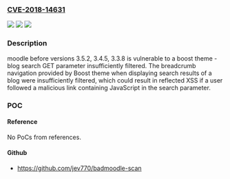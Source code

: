 ### [CVE-2018-14631](https://cve.mitre.org/cgi-bin/cvename.cgi?name=CVE-2018-14631)
![](https://img.shields.io/static/v1?label=Product&message=moodle&color=blue)
![](https://img.shields.io/static/v1?label=Version&message=n%2Fa&color=blue)
![](https://img.shields.io/static/v1?label=Vulnerability&message=CWE-20&color=brighgreen)

### Description

moodle before versions 3.5.2, 3.4.5, 3.3.8 is vulnerable to a boost theme - blog search GET parameter insufficiently filtered. The breadcrumb navigation provided by Boost theme when displaying search results of a blog were insufficiently filtered, which could result in reflected XSS if a user followed a malicious link containing JavaScript in the search parameter.

### POC

#### Reference
No PoCs from references.

#### Github
- https://github.com/jev770/badmoodle-scan

